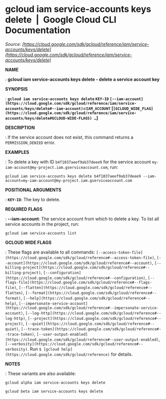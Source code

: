 # gcloud iam service-accounts keys delete  |  Google Cloud CLI Documentation

*Source: [https://cloud.google.com/sdk/gcloud/reference/iam/service-accounts/keys/delete](https://cloud.google.com/sdk/gcloud/reference/iam/service-accounts/keys/delete)*

**NAME**

: **gcloud iam service-accounts keys delete - delete a service account key**

**SYNOPSIS**

: **`gcloud iam service-accounts keys delete` `KEY-ID` `[--iam-account](https://cloud.google.com/sdk/gcloud/reference/iam/service-accounts/keys/delete#--iam-account)`=`IAM_ACCOUNT` [`[GCLOUD_WIDE_FLAG](https://cloud.google.com/sdk/gcloud/reference/iam/service-accounts/keys/delete#GCLOUD-WIDE-FLAGS) …`]**

**DESCRIPTION**

: If the service account does not exist, this command returns a
`PERMISSION_DENIED` error.

**EXAMPLES**

: To delete a key with ID `b4f1037aeef9ab37deee9` for the service
account `my-iam-account@my-project.iam.gserviceaccount.com`, run:

```
gcloud iam service-accounts keys delete b4f1037aeef9ab37deee9 --iam-account=my-iam-account@my-project.iam.gserviceaccount.com
```

**POSITIONAL ARGUMENTS**

: **`KEY-ID`**:
The key to delete.

**REQUIRED FLAGS**

: **--iam-account**:
The service account from which to delete a key.
To list all service accounts in the project, run:

```
gcloud iam service-accounts list
```

**GCLOUD WIDE FLAGS**

: These flags are available to all commands: `[--access-token-file](https://cloud.google.com/sdk/gcloud/reference#--access-token-file)`,
`[--account](https://cloud.google.com/sdk/gcloud/reference#--account)`, `[--billing-project](https://cloud.google.com/sdk/gcloud/reference#--billing-project)`,
`[--configuration](https://cloud.google.com/sdk/gcloud/reference#--configuration)`,
`[--flags-file](https://cloud.google.com/sdk/gcloud/reference#--flags-file)`,
`[--flatten](https://cloud.google.com/sdk/gcloud/reference#--flatten)`, `[--format](https://cloud.google.com/sdk/gcloud/reference#--format)`, `[--help](https://cloud.google.com/sdk/gcloud/reference#--help)`, `[--impersonate-service-account](https://cloud.google.com/sdk/gcloud/reference#--impersonate-service-account)`,
`[--log-http](https://cloud.google.com/sdk/gcloud/reference#--log-http)`,
`[--project](https://cloud.google.com/sdk/gcloud/reference#--project)`, `[--quiet](https://cloud.google.com/sdk/gcloud/reference#--quiet)`, `[--trace-token](https://cloud.google.com/sdk/gcloud/reference#--trace-token)`, `[--user-output-enabled](https://cloud.google.com/sdk/gcloud/reference#--user-output-enabled)`,
`[--verbosity](https://cloud.google.com/sdk/gcloud/reference#--verbosity)`.
Run `$ [gcloud help](https://cloud.google.com/sdk/gcloud/reference)` for details.

**NOTES**

: These variants are also available:

```
gcloud alpha iam service-accounts keys delete
```

```
gcloud beta iam service-accounts keys delete
```